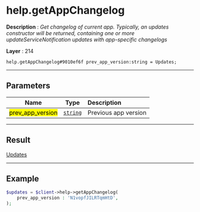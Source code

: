 # help.getAppChangelog

**Description** : *Get changelog of current app\.
Typically, an updates constructor will be returned, containing one or more updateServiceNotification updates with app\-specific changelogs*

**Layer** : 214

```tl
help.getAppChangelog#9010ef6f prev_app_version:string = Updates;
```

---

## Parameters

| Name | Type | Description |
| :---: | :---: | :--- |
| <mark>prev_app_version</mark> | [`string`](type/string) | Previous app version |

---

## Result

[Updates](type/Updates)

---

## Example

```php
$updates = $client->help->getAppChangelog(
	prev_app_version : 'N1vopfJILRTqmHtD',
);
```